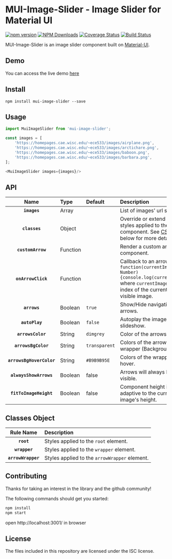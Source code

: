 
# MUI-Image-Slider - Image Slider for Material UI

[![npm version](https://badge.fury.io/js/mui-image-slider.svg)](https://badge.fury.io/js/mui-image-slider)
[![NPM Downloads](https://img.shields.io/npm/dt/mui-image-slider.svg?style=flat)](https://npmcharts.com/compare/mui-image-slider?minimal=true)
[![Coverage Status](https://coveralls.io/repos/github/alielkhateeb/mui-image-slider/badge.svg?branch=master)](https://coveralls.io/github/alielkhateeb/mui-image-slider?branch=master)
[![Build Status](https://travis-ci.org/alielkhateeb/mui-image-slider.svg?branch=master)](https://travis-ci.org/alielkhateeb/mui-image-slider)

MUI-Image-Slider is an image slider component built on [Material-UI](https://www.material-ui.com).

## Demo

You can access the live demo [here](https://alielkhateeb.github.io/mui-image-slider/demo/)

## Install

`npm install mui-image-slider --save`

## Usage

```js
import MuiImageSlider from 'mui-image-slider';

const images = [
    'https://homepages.cae.wisc.edu/~ece533/images/airplane.png',
    'https://homepages.cae.wisc.edu/~ece533/images/arctichare.png',
    'https://homepages.cae.wisc.edu/~ece533/images/baboon.png',
    'https://homepages.cae.wisc.edu/~ece533/images/barbara.png',
];

<MuiImageSlider images={images}/>
```
## API

|Name|Type|Default|Description
|:--:|:-----|:-----|:-----|
|**`images`**|Array||List of images' url string.
|**`classes`**|Object||Override or extend the styles applied to the component. See [CSS API](#classes-object) below for more details.
|**`customArrow`**|Function||Render a custom arrow component.
|**`onArrowClick`**|Function||Callback to an arrow click. `function(currentImage: Number) {console.log(currentImage}` where `currentImage` is the index of the currently visible image.
|**`arrows`**|Boolean|`true`|Show/Hide navigation arrows.
|**`autoPlay`**|Boolean|`false`|Autoplay the images like a slideshow.
|**`arrowsColor`**|String|`dimgrey`|Color of the arrows.
|**`arrowsBgColor`**|String|`transparent`|Colors of the arrows wrapper (Background).
|**`arrowsBgHoverColor`**|String|`#B9B9B95E`|Colors of the wrapper on hover.
|**`alwaysShowArrows`**|Boolean|false|Arrows will always be visible.
|**`fitToImageHeight`**|Boolean|false|Component height is adaptive to the current image's height.

## Classes Object

|Rule Name|Description
|:--:|:-----|
|**`root`**|Styles applied to the `root` element.
|**`wrapper`**|Styles applied to the `wrapper` element.
|**`arrowWrapper`**|Styles applied to the `arrowWrapper` element.

## Contributing
Thanks for taking an interest in the library and the github community!

The following commands should get you started:

```sh
npm install
npm start
```
open http://localhost:3001/ in browser

## License
The files included in this repository are licensed under the ISC license.
